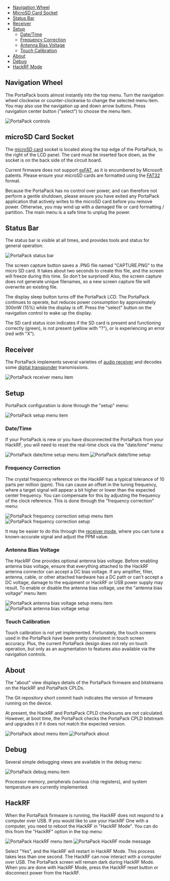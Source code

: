 * [Navigation Wheel](#navigation-wheel)
* [MicroSD Card Socket](#microsd-card-socket)
* [Status Bar](#status-bar)
* [Receiver](#receiver)
* [Setup](#setup)
  * [Date/Time](#datetime)
  * [Frequency Correction](#frequency-correction)
  * [Antenna Bias Voltage](#antenna-bias-voltage)
  * [Touch Calibration](#touch-calibration)
* [About](#about)
* [Debug](#debug)
* [HackRF Mode](#hackrf)

## Navigation Wheel

The PortaPack boots almost instantly into the top menu. Turn the navigation wheel clockwise or counter-clockwise to change the selected menu item. You may also use the navigation up and down arrow buttons. Press navigation center button ("select") to choose the menu item.

![PortaPack controls](images/ui/general/control_wheel_all.jpg)

## microSD Card Socket

The [microSD card](https://en.wikipedia.org/wiki/MicroSD#Micro-cards) socket is located along the top edge of the PortaPack, to the right of the LCD panel. The card must be inserted face down, as the socket is on the back side of the circuit board.

Current firmware does not support [exFAT](https://en.wikipedia.org/wiki/ExFAT), as it is encumbered by Microsoft patents. Please ensure your microSD cards are formatted using the [FAT32](https://en.wikipedia.org/wiki/FAT32) format.

Because the PortaPack has no control over power, and can therefore not perform a gentle shutdown, please ensure you have exited any PortaPack application that actively writes to the microSD card before you remove power. Otherwise, you may wind up with a damaged file or card formatting / partition. The main menu is a safe time to unplug the power.

## Status Bar

The status bar is visible at all times, and provides tools and status for general operation.

![PortaPack status bar](images/ui/general/status_bar.png)

The screen capture button saves a .PNG file named "CAPTURE.PNG" to the micro SD card. It takes about two seconds to create this file, and the screen will freeze during this time. So don't be surprised! Also, the screen capture does not generate unique filenames, so a new screen capture file will overwrite an existing file.

The display sleep button turns off the PortaPack LCD. The PortaPack continues to operate, but reduces power consumption by approximately 300mW (15%) while the display is off. Press the "select" button on the navigation control to wake up the display.

The SD card status icon indicates if the SD card is present and functioning correctly (green), is not present (yellow with "?"), or is experiencing an error (red with "X").

## Receiver

The PortaPack implements several varieties of [audio receiver](Audio-Modes) and decodes some [digital transponder](Digital-Modes) transmissions.

![PortaPack receiver menu item](images/ui/general/menu_top_receiver.png)

## Setup

PortaPack configuration is done through the "setup" menu:

![PortaPack setup menu item](images/ui/general/menu_top_setup.png)

### Date/Time

If your PortaPack is new or you have disconnected the PortaPack from your HackRF, you will need to reset the real-time clock via the "date/time" menu:

![PortaPack date/time setup menu item](images/ui/general/setup/menu_setup_date_time.png)
![PortaPack date/time setup](images/ui/general/setup/date_time.png)

### Frequency Correction

The crystal frequency reference on the HackRF has a typical tolerance of 10 parts per million (ppm). This can cause an offset in the tuning frequency, where a target signal will appear a bit higher or lower than the expected center frequency. You can compensate for this by adjusting the frequency of the clock reference. This is done through the "frequency correction" menu:

![PortaPack frequency correction setup menu item](images/ui/general/setup/menu_setup_frequency_correction.png)
![PortaPack frequency correction setup](images/ui/general/setup/frequency_correction.png)

It may be easier to do this through the [receiver mode](https://github.com/sharebrained/portapack-hackrf/wiki/Audio%20Modes), where you can tune a known-accurate signal and adjust the PPM value.

### Antenna Bias Voltage

The HackRF One provides optional antenna bias voltage. Before enabling antenna bias voltage, ensure that everything attached to the HackRF antenna connector can accept a DC bias voltage. If any amplifier, filter, antenna, cable, or other attached hardware has a DC path or can't accept a DC voltage, damage to the equipment or HackRF or USB power supply may result. To enable or disable the antenna bias voltage, use the "antenna bias voltage" menu item:

![PortaPack antenna bias voltage setup menu item](images/ui/general/setup/menu_setup_antenna_bias_voltage.png)
![PortaPack antenna bias voltage setup](images/ui/general/setup/antenna_bias_voltage.png)

### Touch Calibration

Touch calibration is not yet implemented. Fortunately, the touch screens used in the PortaPack have been pretty consistent in touch screen accuracy. Plus, the current PortaPack design does not rely on touch operation, but only as an augmentation to features also available via the navigation controls.

## About

The "about" view displays details of the PortaPack firmware and bitstreams on the HackRF and PortaPack CPLDs.

The Git repository short commit hash indicates the version of firmware running on the device.

At present, the HackRF and PortaPack CPLD checksums are not calculated. However, at boot time, the PortaPack checks the PortaPack CPLD bitstream and upgrades it if it does not match the expected version.

![PortaPack about menu item](images/ui/general/menu_top_about.png)
![PortaPack about](images/ui/general/about/about.png)

## Debug

Several simple debugging views are available in the debug menu:

![PortaPack debug menu item](images/ui/general/menu_top_debug.png)

Processor memory, peripherals (various chip registers), and system temperature are currently implemented.

## HackRF

When the PortaPack firmware is running, the HackRF does not respond to a computer over USB. If you would like to use your HackRF One with a computer, you need to reboot the HackRF in "HackRF Mode". You can do this from the "HackRF" option in the top menu:

![PortaPack HackRF menu item](images/ui/general/menu_top_hackrf.png)
![PortaPack HackRF mode message](images/ui/general/hackrf_mode.png)

Select "Yes", and the HackRF will restart in HackRF Mode. This process takes less than one second. The HackRF can now interact with a computer over USB. The PortaPack screen will remain dark during HackRF Mode. When you are done with HackRF Mode, press the HackRF reset button or disconnect power from the HackRF.